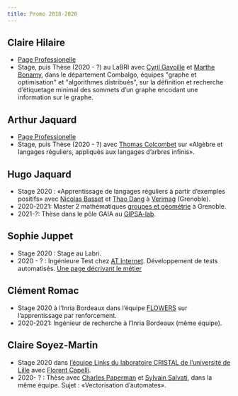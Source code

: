 ```yaml
---
title: Promo 2018-2020
---
```


## Claire Hilaire

* [Page Professionelle](https://www.labri.fr/perso/chilaire/)
* Stage, puis Thèse (2020 - ?) au LaBRI avec [Cyril Gavoille](https://dept-info.labri.fr/~gavoille/) et [Marthe Bonamy](https://www.labri.fr/perso/mbonamy/), dans le département Combalgo, équipes "graphe et optimisation" et "algorithmes distribués", sur la définition et recherche d’étiquetage minimal des sommets d’un graphe encodant une information sur le graphe.

## Arthur Jaquard

* [Page Professionelle](https://www.irif.fr/~ajaquard/)
* Stage, puis Thèse (2020 - ?) avec [Thomas Colcombet](https://www.irif.fr/~colcombe) sur «Algèbre et langages réguliers, appliqués aux langages d’arbres infinis».

## Hugo Jaquard

* Stage 2020 : «Apprentissage de langages réguliers à partir d’exemples positifs» avec [Nicolas Basset](http://www-verimag.imag.fr/~bassetni/index.html) et [Thao Dang](http://www-verimag.imag.fr/~tdang/) à [Verimag](http://www-verimag.imag.fr/?lang=fr) (Grenoble).
* 2020-2021: Master 2 mathématiques [groupes et géométrie](https://www-fourier.ujf-grenoble.fr/m2r/) à Grenoble.
* 2021-?: Thèse dans le pôle GAIA au [GIPSA-lab](http://www.gipsa-lab.grenoble-inp.fr/).

## Sophie Juppet

* Stage 2020 : Stage au Labri.
* 2020 - ? : Ingénieure Test chez [AT Internet](https://www.atinternet.com/). Développement de tests automatisés. [Une page décrivant le métier](https://blog.atinternet.com/fr/le-job-de-testeur-logiciel-chez-at-internet/)

## Clément Romac

* Stage 2020 à l’Inria Bordeaux dans l’équipe [FLOWERS](https://flowers.inria.fr/) sur l’apprentissage par renforcement.
* 2020-2021: Ingénieur de recherche à l’Inria Bordeaux (même équipe).

## Claire Soyez-Martin

* Stage 2020 dans [l’équipe Links du laboratoire CRISTAL de l’université de Lille](https://www.cristal.univ-lille.fr/equipes/links/) avec [Florent Capelli](http://florent.capelli.me/).
* 2020- ? : Thèse avec [Charles Paperman](https://www.paperman.name/) et [Sylvain Salvati](https://www.cristal.univ-lille.fr/profil/ssalvati/), dans la même équipe. Sujet : «Vectorisation d’automates».
